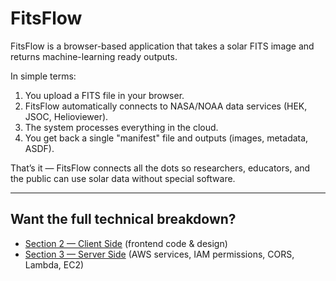 # FitsFlow

FitsFlow is a browser-based application that takes a solar FITS image and returns machine-learning ready outputs.  

In simple terms:  
1. You upload a FITS file in your browser.  
2. FitsFlow automatically connects to NASA/NOAA data services (HEK, JSOC, Helioviewer).  
3. The system processes everything in the cloud.  
4. You get back a single "manifest" file and outputs (images, metadata, ASDF).  

That’s it — FitsFlow connects all the dots so researchers, educators, and the public can use solar data without special software.  

---

## Want the full technical breakdown?
- [Section 2 — Client Side](client/) (frontend code & design)  
- [Section 3 — Server Side](server/) (AWS services, IAM permissions, CORS, Lambda, EC2)  
